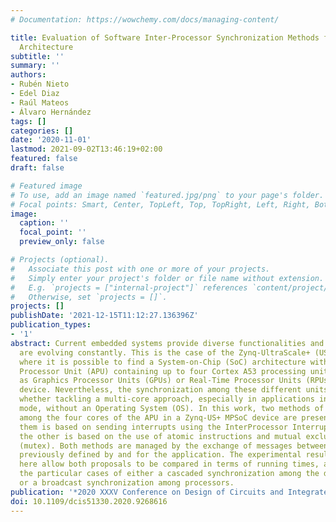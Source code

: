 ```yaml
---
# Documentation: https://wowchemy.com/docs/managing-content/

title: Evaluation of Software Inter-Processor Synchronization Methods for the Zynq-UltraScale+
  Architecture
subtitle: ''
summary: ''
authors:
- Rubén Nieto
- Edel Diaz
- Raúl Mateos
- Álvaro Hernández
tags: []
categories: []
date: '2020-11-01'
lastmod: 2021-09-02T13:46:19+02:00
featured: false
draft: false

# Featured image
# To use, add an image named `featured.jpg/png` to your page's folder.
# Focal points: Smart, Center, TopLeft, Top, TopRight, Left, Right, BottomLeft, Bottom, BottomRight.
image:
  caption: ''
  focal_point: ''
  preview_only: false

# Projects (optional).
#   Associate this post with one or more of your projects.
#   Simply enter your project's folder or file name without extension.
#   E.g. `projects = ["internal-project"]` references `content/project/deep-learning/index.md`.
#   Otherwise, set `projects = []`.
projects: []
publishDate: '2021-12-15T11:12:27.136396Z'
publication_types:
- '1'
abstract: Current embedded systems provide diverse functionalities and their features
  are evolving constantly. This is the case of the Zynq-UltraScale+ (US+) MPSoC family,
  where it is possible to find a System-on-Chip (SoC) architecture with an Application
  Processor Unit (APU) containing up to four Cortex A53 processing units, as well
  as Graphics Processor Units (GPUs) or Real-Time Processor Units (RPUs) in the same
  device. Nevertheless, the synchronization among these different units is crucial
  whether tackling a multi-core approach, especially in applications in standalone
  mode, without an Operating System (OS). In this work, two methods of synchronization
  among the four cores of the APU in a Zynq-US+ MPSoC device are presented. One of
  them is based on sending interrupts using the InterProcessor Interrupt (IPI), whereas
  the other is based on the use of atomic instructions and mutual exclusion variables
  (mutex). Both methods are managed by the exchange of messages between the processors,
  previously defined by and for the application. The experimental results presented
  here allow both proposals to be compared in terms of running times, also considering
  the particular cases of either a cascaded synchronization among the different cores
  or a broadcast synchronization among processors.
publication: '*2020 XXXV Conference on Design of Circuits and Integrated Systems (DCIS)*'
doi: 10.1109/dcis51330.2020.9268616
---
```

